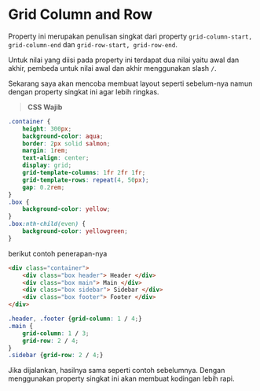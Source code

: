 # Grid Column and Row

Property ini merupakan penulisan singkat dari property `grid-column-start, grid-column-end` dan `grid-row-start, grid-row-end`.

Untuk nilai yang diisi pada property ini terdapat dua nilai yaitu awal dan akhir, pembeda untuk nilai awal dan akhir menggunakan slash `/`.

Sekarang saya akan mencoba membuat layout seperti sebelum-nya namun dengan property singkat ini agar lebih ringkas.


> **CSS Wajib**

```css
.container {
    height: 300px;
    background-color: aqua;
    border: 2px solid salmon;
    margin: 1rem;
    text-align: center;
    display: grid;
    grid-template-columns: 1fr 2fr 1fr;
    grid-template-rows: repeat(4, 50px);
    gap: 0.2rem;
}
.box {
    background-color: yellow;
}
.box:nth-child(even) {
    background-color: yellowgreen;
}
```

berikut contoh penerapan-nya

```html
<div class="container">
    <div class="box header"> Header </div>
    <div class="box main"> Main </div>
    <div class="box sidebar"> Sidebar </div>
    <div class="box footer"> Footer </div>
</div>
```

```css
.header, .footer {grid-column: 1 / 4;}
.main {
    grid-column: 1 / 3;
    grid-row: 2 / 4;
}
.sidebar {grid-row: 2 / 4;}
```

Jika dijalankan, hasilnya sama seperti contoh sebelumnya. Dengan menggunakan property singkat ini akan membuat kodingan lebih rapi.
